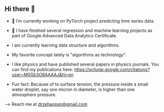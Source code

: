 ## Hi there 👋

- 🔭 I’m currently working on PyTorch project predicting time series data. 

- 🌱 I have finished several regression and machine learning projects as part of Google Advanced Data Analytics Certificate.

- I am currently learning data structure and algorithms.

- My favorite concept lately is "algorithms as technology".

- I like physics and have published several papers in physics journals. You can find my publications here: https://scholar.google.com/citations?user=M0Gb3O8AAAAJ&hl=en

- Fun fact: Because of to surface tension, the pressure inside a small water droplet, say one micron in diameter, is higher than one atmosphere pressure. 
  
--> Reach me at drzehaopan@gmail.com

